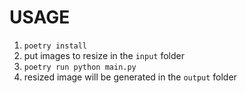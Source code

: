 # USAGE
1. `poetry install`
2. put images to resize in the `input` folder 
3. `poetry run python main.py`
4. resized image will be generated in the `output` folder